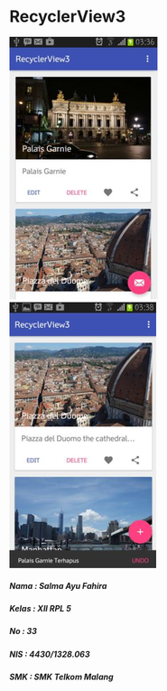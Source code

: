 # RecyclerView3

![GitHub SC1](https://github.com/salmaayuf/RecyclerView3/blob/master/RecyclerView3_SalmaAyu_1.JPG)
![GitHub SC2](https://github.com/salmaayuf/RecyclerView3/blob/master/RecyclerView3_SalmaAyu_2.JPG)

##### Nama  : Salma Ayu Fahira
##### Kelas : XII RPL 5
##### No    : 33
##### NIS   : 4430/1328.063
##### SMK   : SMK Telkom Malang
